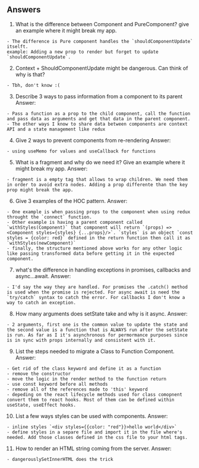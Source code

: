## Answers

1. What is the difference between Component and PureComponent? give an example where it might break my app.
```
- The difference is Pure component handles the `shouldComponentUpdate` itselft.
example: Adding a new prop to render but forget to update `shouldComponentUpdate`.
```
2. Context + ShouldComponentUpdate might be dangerous. Can think of why is that?
```
- Tbh, don't know :(
```

3. Describe 3 ways to pass information from a component to its parent
Answer:
```
- Pass a function as a prop to the child component, call the function and pass data as arguments and get that data in the parent component.
- The other ways I know to share data between components are context API and a state management like redux
```
4.  Give 2 ways to prevent components from re-rendering
Answer:
```
- using useMemo for values and useCallback for functions
```
5.  What is a fragment and why do we need it? Give an example where it might break my app.
Answer:
```
- fragment is a empty tag that allows to wrap children. We need them in order to avoid extra nodes. Adding a prop differente than the key prop might break the app.
```
6.  Give 3 examples of the HOC pattern.
Answer:
```
- One example is when passing props to the component when using redux throught the `connect` function. 
- Other example is having a parent component called `withStyles(Component)` that component will return `(props) =>  <Component styles={styles} {...props}/>`. `styles` is an object `const styles = {color: red}` defined in the return function then call it as `withStyles(newComponent)`
- finally, the structure mentioned above works for any other logic like passing transformed data before getting it in the expected component.
```
7.  what's the difference in handling exceptions in promises, callbacks and async...await.
Answer:
```
- I'd say the way they are handled. For promises the .catch() method is used when the promise is rejected. For async await is need the `try/catch` syntax to catch the error. For callbacks I don't know a way to catch an exception.
```
8.  How many arguments does setState take and why is it async.
Answer:
```
- 2 arguments, first one is the common value to update the state and the second value is a function that is ALWAYS run after the setState is run. As far as I it's asynchronous for permormance purposes since is in sync with props internally and consistent with it. 
```
9.  List the steps needed to migrate a Class to Function Component.
Answer:
```
- Get rid of the class keyword and define it as a function
- remove the constructor
- move the logic in the render method to the function return
- use const keyword before all methods
- remove all of the references made to 'this' keyword
- depeding on the react lifecycle methods used for class comopnent convert them to react hooks. Most of them can be defined within useState, useEffect hooks.
```
10.  List a few ways styles can be used with components.
Answer:
```
- inline styles `<div styles={{color: "red"}}>hello world</div>`
- define styles in a separe file and import it in the file where's needed. Add those classes defined in the css file to your html tags.
```
11.  How to render an HTML string coming from the server.
Answer:
```
- dangerouslySetInnerHTML does the trick
```
